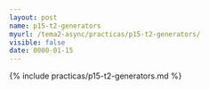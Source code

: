 ```yaml
---
layout: post
name: p15-t2-generators
myurl: /tema2-async/practicas/p15-t2-generators/
visible: false
date: 0000-01-15
---
```


{% include practicas/p15-t2-generators.md %}
